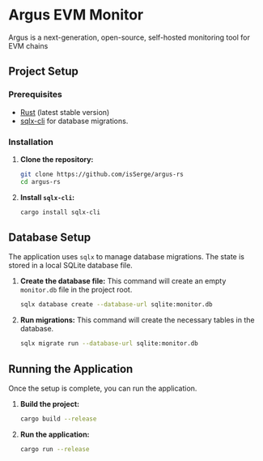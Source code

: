 # Argus EVM Monitor

Argus is a next-generation, open-source, self-hosted monitoring tool for EVM chains

## Project Setup

### Prerequisites

- [Rust](https://www.rust-lang.org/tools/install) (latest stable version)
- [sqlx-cli](https://github.com/launchbadge/sqlx/tree/main/sqlx-cli) for database migrations.

### Installation

1.  **Clone the repository:**
    ```bash
    git clone https://github.com/isSerge/argus-rs
    cd argus-rs
    ```

2.  **Install `sqlx-cli`:**
    ```bash
    cargo install sqlx-cli
    ```

## Database Setup

The application uses `sqlx` to manage database migrations. The state is stored in a local SQLite database file.

1.  **Create the database file:**
    This command will create an empty `monitor.db` file in the project root.
    ```bash
    sqlx database create --database-url sqlite:monitor.db
    ```

2.  **Run migrations:**
    This command will create the necessary tables in the database.
    ```bash
    sqlx migrate run --database-url sqlite:monitor.db
    ```

## Running the Application

Once the setup is complete, you can run the application.

1.  **Build the project:**
    ```bash
    cargo build --release
    ```

2.  **Run the application:**
    ```bash
    cargo run --release
    ```
